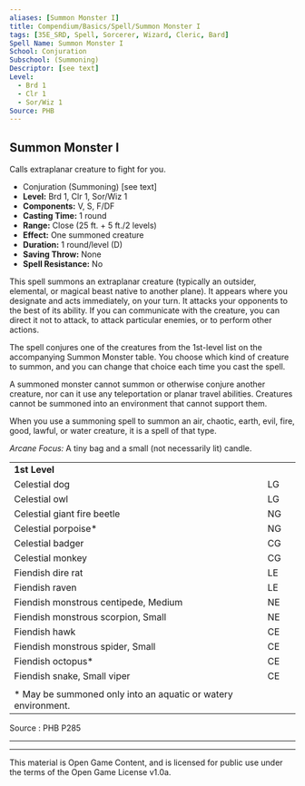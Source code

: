 ```yaml
---
aliases: [Summon Monster I]
title: Compendium/Basics/Spell/Summon Monster I
tags: [35E_SRD, Spell, Sorcerer, Wizard, Cleric, Bard]
Spell Name: Summon Monster I
School: Conjuration
Subschool: (Summoning)
Descriptor: [see text]
Level:
  - Brd 1
  - Clr 1
  - Sor/Wiz 1
Source: PHB
---
```



## Summon Monster I

Calls extraplanar creature to fight for you.

*   Conjuration (Summoning) [see text]
*   **Level:** Brd 1, Clr 1, Sor/Wiz 1
*   **Components:** V, S, F/DF
*   **Casting Time:** 1 round
*   **Range:** Close (25 ft. + 5 ft./2 levels)
*   **Effect:** One summoned creature
*   **Duration:** 1 round/level (D)
*   **Saving Throw:** None
*   **Spell Resistance:** No

<p>This spell summons an extraplanar creature (typically an outsider, elemental, or magical beast native to another plane). It appears where you designate and acts immediately, on your turn. It attacks your opponents to the best of its ability. If you can communicate with the creature, you can direct it not to attack, to attack particular enemies, or to perform other actions.</p><p>The spell conjures one of the creatures from the 1st-level list on the accompanying Summon Monster table. You choose which kind of creature to summon, and you can change that choice each time you cast the spell.</p><p>A summoned monster cannot summon or otherwise conjure another creature, nor can it use any teleportation or planar travel abilities. Creatures cannot be summoned into an environment that cannot support them.</p><p>When you use a summoning spell to summon an air, chaotic, earth, evil, fire, good, lawful, or water creature, it is a spell of that type.</p><p><i>Arcane Focus:</i> A tiny bag and a small (not necessarily lit) candle.</p><table> <tr decoration="underline"> <td colspan="2"> <b>1st Level</b> </td> <td>   </td> </tr> <tr> <td colspan="2"> Celestial dog </td> <td> LG </td> </tr> <tr> <td colspan="2"> Celestial owl </td> <td> LG </td> </tr> <tr> <td colspan="2"> Celestial giant fire beetle </td> <td> NG </td> </tr> <tr> <td colspan="2"> Celestial porpoise*</td> <td> NG </td> </tr> <tr> <td colspan="2"> Celestial badger </td> <td> CG </td> </tr> <tr> <td colspan="2"> Celestial monkey </td> <td> CG </td> </tr> <tr> <td colspan="2"> Fiendish dire rat </td> <td> LE </td> </tr> <tr> <td colspan="2"> Fiendish raven </td> <td> LE </td> </tr> <tr> <td colspan="2"> Fiendish monstrous centipede, Medium </td> <td> NE </td> </tr> <tr> <td colspan="2"> Fiendish monstrous scorpion, Small </td> <td> NE </td> </tr> <tr> <td colspan="2"> Fiendish hawk </td> <td> CE </td> </tr> <tr> <td colspan="2"> Fiendish monstrous spider, Small </td> <td> CE </td> </tr> <tr> <td colspan="2"> Fiendish octopus* </td> <td> CE </td> </tr> <tr> <td colspan="2"> Fiendish snake, Small viper </td> <td> CE </td> </tr><tr><td></td></tr> <tr> <td colspan="3" height="6"> * May be summoned only into an aquatic or watery environment. </td> </tr> </table>

Source : PHB P285

---

---

This material is Open Game Content, and is licensed for public use under
the terms of the Open Game License v1.0a.
